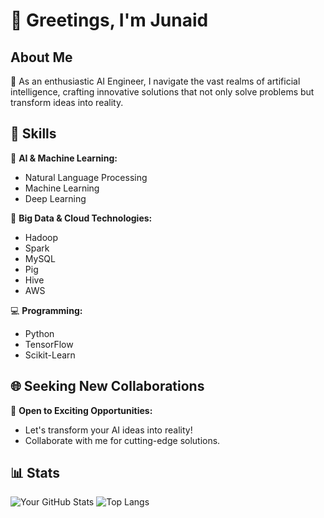 # 🌟 Greetings, I'm Junaid

## About Me

🧠 As an enthusiastic AI Engineer, I navigate the vast realms of artificial intelligence, crafting innovative solutions that not only solve problems but transform ideas into reality.

## 🚀 Skills

🤖 **AI & Machine Learning:**                                                                           
- Natural Language Processing
- Machine Learning
- Deep Learning

💾 **Big Data & Cloud Technologies:**
- Hadoop
- Spark
- MySQL
- Pig
- Hive
- AWS

💻 **Programming:**
- Python
- TensorFlow
- Scikit-Learn

## 🌐 Seeking New Collaborations

🌟 **Open to Exciting Opportunities:**
- Let's transform your AI ideas into reality!
- Collaborate with me for cutting-edge solutions.

## 📊 Stats

![Your GitHub Stats](https://github-readme-stats.vercel.app/api?username=junaidrhmn&show_icons=true&theme=ambient_gradient)
![Top Langs](https://github-readme-stats.vercel.app/api/top-langs/?username=junaidrhmn&hide_progress=true)
